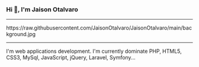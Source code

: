 ### Hi 👋, I'm Jaison Otalvaro
<hr>
<!--
**JaisonOtalvaro/JaisonOtalvaro** is a ✨ _special_ ✨ repository because its `README.md` (this file) appears on your GitHub profile.-->
<span>https://raw.githubusercontent.com/JaisonOtalvaro/JaisonOtalvaro/main/background.jpg</span>
<hr>
I'm web applications development.
I'm currently dominate PHP, HTML5, CSS3, MySql, JavaScript, jQuery, Laravel, Symfony...







